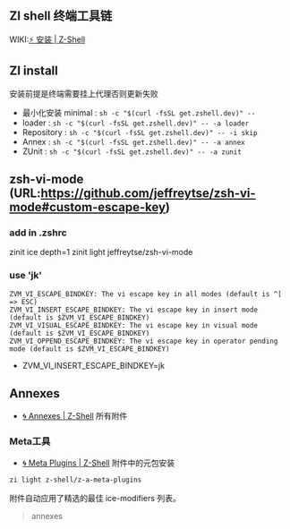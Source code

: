 ## ZI shell 终端工具链
WIKI:[⚡️ 安装 | Z-Shell](https://wiki.zshell.dev/zh-Hans/docs/getting_started/installation)

## ZI install
安装前提是终端需要挂上代理否则更新失败
- 最小化安装 minimal : `sh -c "$(curl -fsSL get.zshell.dev)" --`
- loader  : `sh -c "$(curl -fsSL get.zshell.dev)" -- -a loader`
- Repository : `sh -c "$(curl -fsSL get.zshell.dev)" -- -i skip`
- Annex : `sh -c "$(curl -fsSL get.zshell.dev)" -- -a annex` 
- ZUnit : `sh -c "$(curl -fsSL get.zshell.dev)" -- -a zunit`


## zsh-vi-mode (URL:https://github.com/jeffreytse/zsh-vi-mode#custom-escape-key)
### add in .zshrc
zinit ice depth=1
zinit light jeffreytse/zsh-vi-mode
### use 'jk'
```
ZVM_VI_ESCAPE_BINDKEY: The vi escape key in all modes (default is ^[ => ESC)
ZVM_VI_INSERT_ESCAPE_BINDKEY: The vi escape key in insert mode (default is $ZVM_VI_ESCAPE_BINDKEY)
ZVM_VI_VISUAL_ESCAPE_BINDKEY: The vi escape key in visual mode (default is $ZVM_VI_ESCAPE_BINDKEY)
ZVM_VI_OPPEND_ESCAPE_BINDKEY: The vi escape key in operator pending mode (default is $ZVM_VI_ESCAPE_BINDKEY)
```
- ZVM_VI_INSERT_ESCAPE_BINDKEY=jk

## Annexes
- [🌀 Annexes | Z-Shell](https://wiki.zshell.dev/ecosystem/category/-annexes)
所有附件

### Meta工具
- [🌀 Meta Plugins | Z-Shell](https://wiki.zshell.dev/ecosystem/annexes/meta-plugins)
附件中的元包安装
```sh taital:~/.zshrc
zi light z-shell/z-a-meta-plugins
```
附件自动应用了精选的最佳 ice-modifiers 列表。

> annexes
> > 


